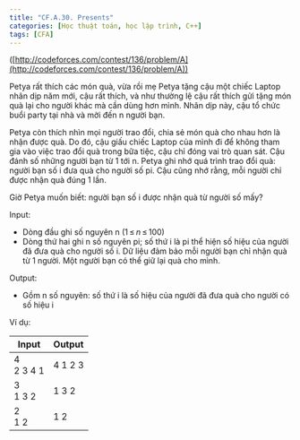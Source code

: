 ```yaml
---
title: "CF.A.30. Presents"
categories: [Học thuật toán, học lập trình, C++]
tags: [CFA]
---
```


([http://codeforces.com/contest/136/problem/A](http://codeforces.com/contest/136/problem/A))

Petya rất thích các món quà, vừa rồi mẹ Petya tặng cậu một chiếc Laptop nhân dịp năm mới, cậu rất thích, và như thường lệ cậu rất thích gửi tặng món quà lại cho người khác mà cần dùng hơn mình. Nhân dịp này, cậu tổ chức buổi party tại nhà và mời đến n người bạn.

Petya còn thích nhìn mọi người trao đổi, chia sẻ món quà cho nhau hơn là nhận được quà. Do đó, cậu giấu chiếc Laptop của mình đi để không tham gia vào việc trao đổi quà trong bữa tiệc, cậu chỉ đóng vai trò quan sát. Cậu đánh số những người bạn từ 1 tới n. Petya ghi nhớ quá trình trao đổi quà: người bạn số i đưa quà cho người số pi. Cậu cũng nhớ rằng, mỗi người chỉ được nhận quà đúng 1 lần.

Giờ Petya muốn biết: người bạn số i được nhận quà từ người số mấy?

Input:

- Dòng đầu ghi số nguyên n (1 ≤ _n_ ≤ 100)
- Dòng thứ hai ghi n số nguyên pi; số thứ i là pi thể hiện số hiệu của người đã đưa quà cho người số i. Dữ liệu đảm bảo mỗi người bạn chỉ nhận quà từ 1 người. Một người bạn có thể giữ lại quà cho mình.

Output:

- Gồm n số nguyên: số thứ i là số hiệu của người đã đưa quà cho người có số hiệu i

Ví dụ:

| **Input** | **Output** |
| --- | --- |
| 4<br>2 3 4 1 | 4 1 2 3 |
| 3<br>1 3 2 | 1 3 2 |
| 2<br>1 2 | 1 2 |
